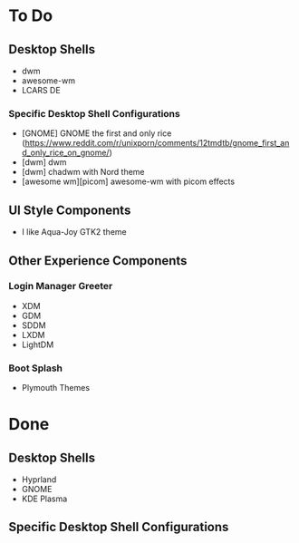 # To Do
## Desktop Shells
- dwm
- awesome-wm
- LCARS DE
### Specific Desktop Shell Configurations
- \[GNOME\] GNOME the first and only rice (https://www.reddit.com/r/unixporn/comments/12tmdtb/gnome_first_and_only_rice_on_gnome/)
- \[dwm\] dwm
- \[dwm\] chadwm with Nord theme
- \[awesome wm\]\[picom\] awesome-wm with picom effects
## UI Style Components
- I like Aqua-Joy GTK2 theme
## Other Experience Components
### Login Manager Greeter
- XDM
- GDM
- SDDM
- LXDM
- LightDM
### Boot Splash
- Plymouth Themes
# Done
## Desktop Shells
- Hyprland
- GNOME
- KDE Plasma
## Specific Desktop Shell Configurations